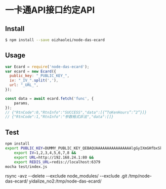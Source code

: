 # 一卡通API接口约定API

## Install

```sh
$ npm install --save oizhaolei/node-das-ecard
```


## Usage
```js
var Ecard = require('node-das-ecard');
var ecard = new Ecard({
  public_key: "_PUBLIC_KEY_",
  iv: "_IV_".split(','),
  url: "_URL_",
});

const data = await ecard.fetch('func', {
    params,
});
// {"RtnCode":0,"RtnInfo":"SUCCESS","data":[{“ToKenHours”:”2”}]}
// {"RtnCode":1,"RtnInfo":"参数格式非法","data":[]}
```

## Test
```sh
npm install
export PUBLIC_KEY=DUMMY_PUBLIC_KEY_QEBAQUAAAAAAAAAAAAAAAAlgGyIXmGHfbxSkWlG1OrMjKErNS2vq4Q1Ay/o3ne2sxcoITze5sShffHAOFbWK2YGz1c9MJVkw2YPkLGzQbwxkGi+1O5g4MiPAd6GS7GJhalDpip3Qu7arMpOZ6CUaxW8BB/OvaE1U6y7JbPsMlnQnJqSLQySiXq3A8XOzYPEwIDAQAB &&
    export IV=1,2,3,4,5,6,7,8 &&
    export URL=http://192.168.24.1:80 &&
    export REDIS_URL=redis://localhost:6379
mocha test/index.js
```

rsync -avz --delete --exclude node_modules/ --exclude .git /tmp/node-das-ecard/ yidalize_no2:/tmp/node-das-ecard/
